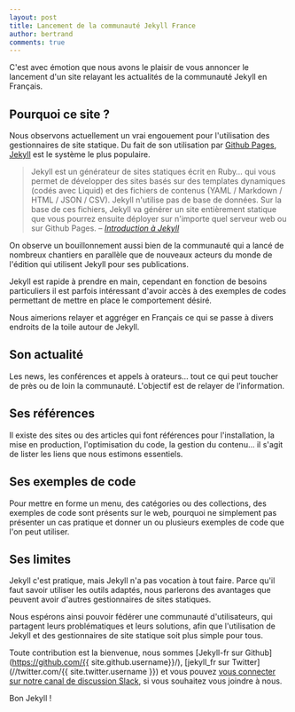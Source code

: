 ```yaml
---
layout: post
title: Lancement de la communauté Jekyll France
author: bertrand
comments: true
---
```


C'est avec émotion que nous avons le plaisir de vous annoncer le lancement d'un site relayant les actualités de la communauté Jekyll en Français.

## Pourquoi ce site ?

Nous observons actuellement un vrai engouement pour l'utilisation des gestionnaires de site statique. Du fait de son utilisation par [Github Pages](https://pages.github.com/), [Jekyll](http://jekyllrb.com/) est le système le plus populaire.

> Jekyll est un générateur de sites statiques écrit en Ruby… qui vous permet de développer des sites basés sur des templates dynamiques (codés avec Liquid) et des fichiers de contenus (YAML / Markdown / HTML / JSON / CSV). Jekyll n'utilise pas de base de données. Sur la base de ces fichiers, Jekyll va générer un site entièrement statique que vous pourrez ensuite déployer sur n'importe quel serveur web ou sur Github Pages.
> – <cite>[Introduction à Jekyll][jekyll-introduction]</cite>

On observe un bouillonnement aussi bien de la communauté qui a lancé de nombreux chantiers en parallèle que de nouveaux acteurs du monde de l'édition qui utilisent Jekyll pour ses publications.

Jekyll est rapide à prendre en main, cependant en fonction de besoins particuliers il est parfois intéressant d'avoir accès à des exemples de codes permettant de mettre en place le comportement désiré.

Nous aimerions relayer et aggréger en Français ce qui se passe à divers endroits de la toile autour de Jekyll.

## Son actualité

Les news, les conférences et appels à orateurs… tout ce qui peut toucher de près ou de loin la communauté. L'objectif est de relayer de l’information.

## Ses références

Il existe des sites ou des articles qui font références pour l'installation, la mise en production, l'optimisation du code, la gestion du contenu… il s'agit de lister les liens que nous estimons essentiels.

## Ses exemples de code

Pour mettre en forme un menu, des catégories ou des collections, des exemples de code sont présents sur le web, pourquoi ne simplement pas présenter un cas pratique et donner un ou plusieurs exemples de code que l'on peut utiliser.

## Ses limites

Jekyll c'est pratique, mais Jekyll n'a pas vocation à tout faire. Parce qu'il faut savoir utiliser les outils adaptés, nous parlerons des avantages que peuvent avoir d'autres gestionnaires de sites statiques.

Nous espérons ainsi pouvoir fédérer une communauté d'utilisateurs, qui partagent leurs problématiques et leurs solutions, afin que l'utilisation de Jekyll et des gestionnaires de site statique soit plus simple pour tous.

Toute contribution est la bienvenue, nous sommes [Jekyll-fr sur Github](https://github.com/{{ site.github.username}}/), [jekyll_fr sur Twitter](//twitter.com/{{ site.twitter.username }}) et vous pouvez [vous connecter sur notre canal de discussion Slack](https://jekyll-fr.herokuapp.com/), si vous souhaitez vous joindre à nous.

Bon Jekyll !

[jekyll-introduction]: https://github.com/jeromecoupe/iad_jekyll_introduction/blob/master/jekyll_introduction_fr.md#introduction-à-jekyll
